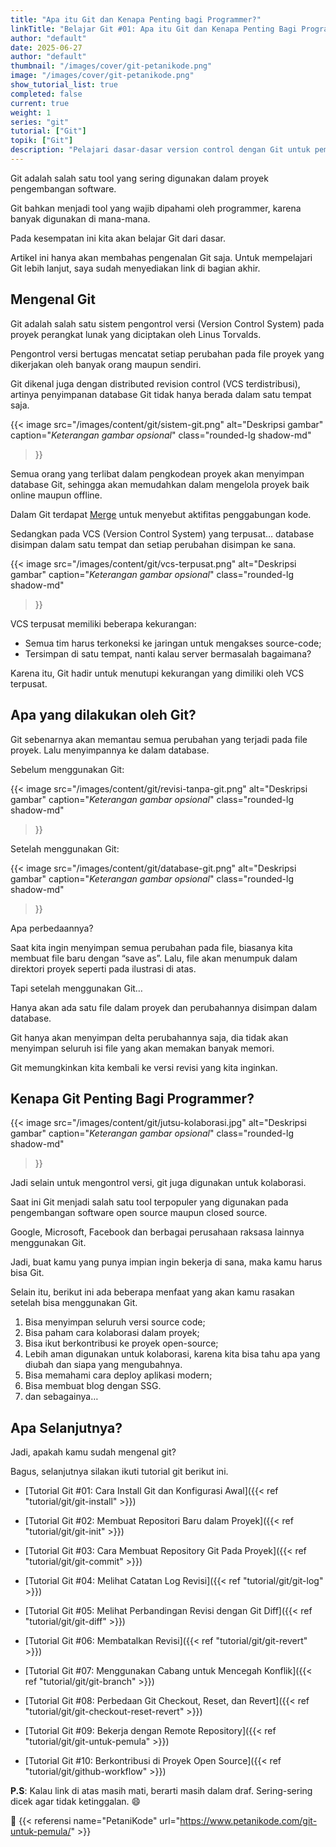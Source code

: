 ```yaml
---
title: "Apa itu Git dan Kenapa Penting bagi Programmer?"
linkTitle: "Belajar Git #01: Apa itu Git dan Kenapa Penting Bagi Programmer?"
author: "default"
date: 2025-06-27
author: "default"
thumbnail: "/images/cover/git-petanikode.png"
image: "/images/cover/git-petanikode.png"
show_tutorial_list: true
completed: false
current: true 
weight: 1
series: "git"
tutorial: ["Git"]
topik: ["Git"]
description: "Pelajari dasar-dasar version control dengan Git untuk pemula."
---
```


Git adalah salah satu tool yang sering digunakan dalam proyek pengembangan software.

Git bahkan menjadi tool yang wajib dipahami oleh programmer, karena banyak digunakan di mana-mana.

Pada kesempatan ini kita akan belajar Git dari dasar.

Artikel ini hanya akan membahas pengenalan Git saja. Untuk mempelajari Git lebih lanjut, saya sudah menyediakan link di bagian akhir.

## Mengenal Git

Git adalah salah satu sistem pengontrol versi (Version Control System) pada proyek perangkat lunak yang diciptakan oleh Linus Torvalds.

Pengontrol versi bertugas mencatat setiap perubahan pada file proyek yang dikerjakan oleh banyak orang maupun sendiri.

Git dikenal juga dengan distributed revision control (VCS terdistribusi), artinya penyimpanan database Git tidak hanya berada dalam satu tempat saja.

{{< image 
    src="/images/content/git/sistem-git.png" 
    alt="Deskripsi gambar" 
    caption="*Keterangan gambar opsional*" 
    class="rounded-lg shadow-md"
>}}

Semua orang yang terlibat dalam pengkodean proyek akan menyimpan database Git, sehingga akan memudahkan dalam mengelola proyek baik online maupun offline.

Dalam Git terdapat [Merge](./git-branch.md) untuk menyebut aktifitas penggabungan kode.

Sedangkan pada VCS (Version Control System) yang terpusat… database disimpan dalam satu tempat dan setiap perubahan disimpan ke sana.

{{< image 
    src="/images/content/git/vcs-terpusat.png" 
    alt="Deskripsi gambar" 
    caption="*Keterangan gambar opsional*" 
    class="rounded-lg shadow-md"
>}}

VCS terpusat memiliki beberapa kekurangan:
 - Semua tim harus terkoneksi ke jaringan untuk mengakses source-code;
 - Tersimpan di satu tempat, nanti kalau server bermasalah bagaimana?

Karena itu, Git hadir untuk menutupi kekurangan yang dimiliki oleh VCS terpusat.

## Apa yang dilakukan oleh Git?

Git sebenarnya akan memantau semua perubahan yang terjadi pada file proyek. Lalu menyimpannya ke dalam database.

Sebelum menggunakan Git:

{{< image 
    src="/images/content/git/revisi-tanpa-git.png" 
    alt="Deskripsi gambar" 
    caption="*Keterangan gambar opsional*" 
    class="rounded-lg shadow-md"
>}}

Setelah menggunakan Git:

{{< image 
    src="/images/content/git/database-git.png" 
    alt="Deskripsi gambar" 
    caption="*Keterangan gambar opsional*" 
    class="rounded-lg shadow-md"
>}}

Apa perbedaannya?

Saat kita ingin menyimpan semua perubahan pada file, biasanya kita membuat file baru dengan “save as”. Lalu, file akan menumpuk dalam direktori proyek seperti pada ilustrasi di atas.

Tapi setelah menggunakan Git…

Hanya akan ada satu file dalam proyek dan perubahannya disimpan dalam database.

Git hanya akan menyimpan delta perubahannya saja, dia tidak akan menyimpan seluruh isi file yang akan memakan banyak memori.

Git memungkinkan kita kembali ke versi revisi yang kita inginkan.

## Kenapa Git Penting Bagi Programmer?

{{< image 
    src="/images/content/git/jutsu-kolaborasi.jpg" 
    alt="Deskripsi gambar" 
    caption="*Keterangan gambar opsional*" 
    class="rounded-lg shadow-md"
>}}

Jadi selain untuk mengontrol versi, git juga digunakan untuk kolaborasi.

Saat ini Git menjadi salah satu tool terpopuler yang digunakan pada pengembangan software open source maupun closed source.

Google, Microsoft, Facebook dan berbagai perusahaan raksasa lainnya menggunakan Git.

Jadi, buat kamu yang punya impian ingin bekerja di sana, maka kamu harus bisa Git.

Selain itu, berikut ini ada beberapa menfaat yang akan kamu rasakan setelah bisa menggunakan Git.

1. Bisa menyimpan seluruh versi source code;
2. Bisa paham cara kolaborasi dalam proyek;
3. Bisa ikut berkontribusi ke proyek open-source;
4. Lebih aman digunakan untuk kolaborasi, karena kita bisa tahu apa yang diubah dan siapa yang mengubahnya.
5. Bisa memahami cara deploy aplikasi modern;
6. Bisa membuat blog dengan SSG.
7. dan sebagainya…

## Apa Selanjutnya?

Jadi, apakah kamu sudah mengenal git?

Bagus, selanjutnya silakan ikuti tutorial git berikut ini.

- [Tutorial Git #01: Cara Install Git dan Konfigurasi Awal]({{< ref "tutorial/git/git-install" >}})

- [Tutorial Git #02: Membuat Repositori Baru dalam Proyek]({{< ref "tutorial/git/git-init" >}})

- [Tutorial Git #03: Cara Membuat Repository Git Pada Proyek]({{< ref "tutorial/git/git-commit" >}})

- [Tutorial Git #04: Melihat Catatan Log Revisi]({{< ref "tutorial/git/git-log" >}})

- [Tutorial Git #05: Melihat Perbandingan Revisi dengan Git Diff]({{< ref "tutorial/git/git-diff" >}})

- [Tutorial Git #06: Membatalkan Revisi]({{< ref "tutorial/git/git-revert" >}})

- [Tutorial Git #07: Menggunakan Cabang untuk Mencegah Konflik]({{< ref "tutorial/git/git-branch" >}})

- [Tutorial Git #08: Perbedaan Git Checkout, Reset, dan Revert]({{< ref "tutorial/git/git-checkout-reset-revert" >}})

- [Tutorial Git #09: Bekerja dengan Remote Repository]({{< ref "tutorial/git/git-untuk-pemula" >}})

- [Tutorial Git #10: Berkontribusi di Proyek Open Source]({{< ref "tutorial/git/github-workflow" >}})

**P.S**: Kalau link di atas masih mati, berarti masih dalam draf. Sering-sering dicek agar tidak ketinggalan. 😄

📖 {{< referensi 
    name="PetaniKode" 
    url="https://www.petanikode.com/git-untuk-pemula/" >}}

